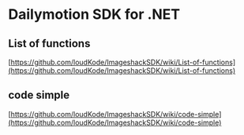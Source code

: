 # Dailymotion SDK for .NET


## List of functions
[https://github.com/loudKode/ImageshackSDK/wiki/List-of-functions](https://github.com/loudKode/ImageshackSDK/wiki/List-of-functions)

## code simple
[https://github.com/loudKode/ImageshackSDK/wiki/code-simple](https://github.com/loudKode/ImageshackSDK/wiki/code-simple)
